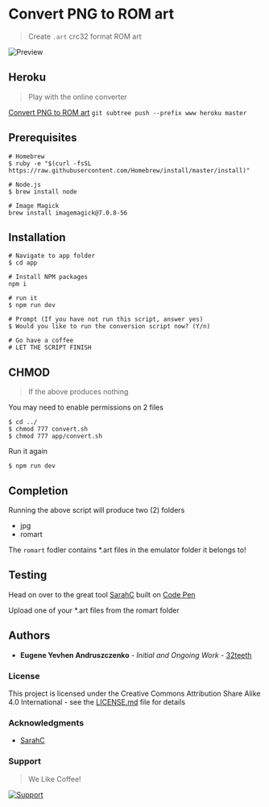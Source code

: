# Convert PNG to ROM art
> Create ```.art``` crc32 format ROM art

![Preview](preview.gif)

## Heroku
> Play with the online converter

[Convert PNG to ROM art](https://convert-image-to-rom-art.herokuapp.com/)
```git subtree push --prefix www heroku master```

## Prerequisites

```shell
# Homebrew
$ ruby -e "$(curl -fsSL https://raw.githubusercontent.com/Homebrew/install/master/install)"

# Node.js
$ brew install node

# Image Magick
brew install imagemagick@7.0.8-56
```

## Installation

```shell
# Navigate to app folder
$ cd app

# Install NPM packages
npm i

# run it
$ npm run dev

# Prompt (If you have not run this script, answer yes)
$ Would you like to run the conversion script now? (Y/n)

# Go have a coffee
# LET THE SCRIPT FINISH
```

## CHMOD
> If the above produces nothing

You may need to enable permissions on 2 files
```
$ cd ../
$ chmod 777 convert.sh
$ chmod 777 app/convert.sh
```

Run it again
```
$ npm run dev
```

## Completion

Running the above script will produce two (2) folders

* jpg
* romart

The ```romart``` fodler contains *.art files in the emulator folder it belongs to!

## Testing

Head on over to the great tool [SarahC](https://codepen.io/SarahC/) built on [Code Pen](https://codepen.io/SarahC/pen/dgMLjR)

Upload one of your *.art files from the romart folder

## Authors

* **Eugene Yevhen Andruszczenko** - *Initial and Ongoing Work* - [32teeth](https://github.com/32teeth)

### License

This project is licensed under the Creative Commons Attribution Share Alike 4.0 International - see the [LICENSE.md](LICENSE.md) file for details

### Acknowledgments

* [SarahC](https://codepen.io/SarahC/)


### Support
> We Like Coffee!

[![Support](https://raw.githubusercontent.com/retro-esp32/RetroESP32/master/Assets/sponsor.jpg)](https://github.com/sponsors/32teeth)


